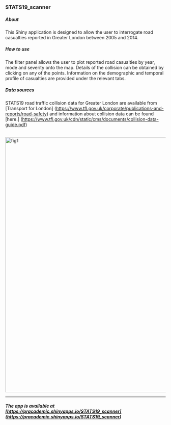 ### STATS19_scanner

##### About
This Shiny application is designed to allow the user to interrogate road casualties reported in Greater London between 2005 and 2014.

##### How to use
The filter panel allows the user to plot reported road casualties by year, mode and severity onto the map. Details of the collision can be obtained by clicking on any of the points. Information on the demographic and temporal profile of casualties are provided under the relevant tabs.

##### Data sources
STATS19 road traffic collision data for Greater London are available from [Transport for London]
(https://www.tfl.gov.uk/corporate/publications-and-reports/road-safety) and information about collision data can be found [here.] (https://www.tfl.gov.uk/cdn/static/cms/documents/collision-data-guide.pdf)

<br>

<img src="https://github.com/hpartridge/STATS19_scanner/blob/master/STATS19_scanner.png" alt="fig1" width="800">

<br>
<hr>

##### The app is available at [https://pracademic.shinyapps.io/STATS19_scanner] (https://pracademic.shinyapps.io/STATS19_scanner)
